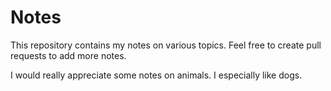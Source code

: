 # Notes

This repository contains my notes on various topics. Feel free to create pull requests to add more notes.

I would really appreciate some notes on animals. I especially like dogs.
